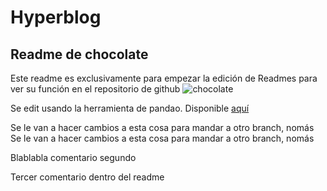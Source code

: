 # **Hyperblog**

## Readme de chocolate
Este readme es exclusivamente para empezar la edición de Readmes para ver su función en el repositorio de github ![chocolate](https://external-content.duckduckgo.com/iu/?u=https%3A%2F%2Fimage.freepik.com%2Ffree-vector%2Fcute-happy-funny-chocolate-bar-cartoon-character-illustration-icon-design-isolated_92289-1140.jpg&f=1&nofb=1 "chocolate")

Se edit usando la herramienta de pandao. Disponible [aquí](https://pandao.github.io/editor.md/en.html "aquí")

Se le van a hacer cambios a esta cosa para mandar a otro branch, nomás
Se le van a hacer cambios a esta cosa para mandar a otro branch, nomás

Blablabla comentario segundo

Tercer comentario dentro del readme
